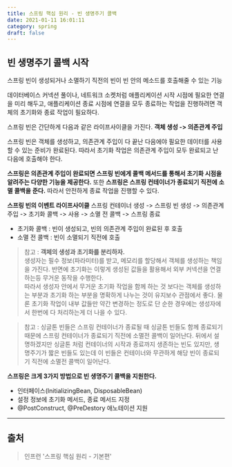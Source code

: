 ```yaml
---
title: 스프링 핵심 원리 - 빈 생명주기 콜백
date: 2021-01-11 16:01:11
category: spring
draft: false
---
```


## 빈 생명주기 콜백 시작

스프링 빈이 생성되거나 소멸하기 직전의 빈이 빈 안의 메소드를 호출해줄 수 있는 기능

데이터베이스 커넥션 풀이나, 네트워크 소켓처럼 애플리케이션 시작 시점에 필요한 연결을 미리 해두고, 애플리케이션 종료 시점에 연결을 모두 종료하는 작업을 진행하려면 객체의 초기화와 종료 작업이 필요하다.

스프링 빈은 간단하게 다음과 같은 라이프사이클을 가진다.
**객체 생성 -> 의존관계 주입**

스프링 빈은 객체를 생성하고, 의존관계 주입이 다 끝난 다음에야 필요한 데이터를 사용할 수 있는 준비가 완료된다. 따라서 초기화 작업은 의존관계 주입이 모두 완료되고 난 다음에 호출해야 한다.

**스프링은 의존관계 주입이 완료되면 스프링 빈에게 콜백 메서드를 통해서 초기화 시점을 알려주는 다양한 기능을 제공한다.** 또한 **스프링은 스프링 컨테이너가 종료되기 직전에 소멸 콜백을 준다.** 따라서 안전하게 종료 작업을 진행할 수 있다.

**스프링 빈의 이벤트 라이프사이클**
스프링 컨테이너 생성 -> 스프링 빈 생성 -> 의존관계 주입 -> 초기화 콜백 -> 사용 -> 소멸 전 콜백 -> 스프링 종료

- 초기화 콜백 : 빈이 생성되고, 빈의 의존관계 주입이 완료된 후 호출
- 소멸 전 콜백 : 빈이 소멸되기 직전에 호출

> 참고 : **객체의 생성과 초기화를 분리하자.**  
> 생성자는 필수 정보(파라미터)를 받고, 메모리를 할당해서 객체를 생성하는 책임을 가진다. 반면에 초기화는 이렇게 생성된 값들을 활용해서 외부 커넥션을 연결하는등 무거운 동작을 수행한다.  
> 따라서 생성자 안에서 무거운 초기화 작업을 함께 하는 것 보다는 객체를 생성하는 부분과 초기화 하는 부분을 명확하게 나누는 것이 유지보수 관점에서 좋다. 물론 초기화 작업이 내부 값들만 약간 변경하는 정도로 단
순한 경우에는 생성자에서 한번에 다 처리하는게 더 나을 수 있다.

> 참고 : 싱글톤 빈들은 스프링 컨테이너가 종료될 때 싱글톤 빈들도 함께 종료되기 때문에 스프링 컨테이너가 종료되기 직전에 소멸전 콜백이 일어난다. 뒤에서 설명하겠지만 싱글톤 처럼 컨테이너의 시작과 종료까지
생존하는 빈도 있지만, 생명주기가 짧은 빈들도 있는데 이 빈들은 컨테이너와 무관하게 해당 빈이 종료되기 직전에 소멸전 콜백이 일어난다.

**스프링은 크게 3가지 방법으로 빈 생명주기 콜백을 지원한다.**
- 인터페이스(InitializingBean, DisposableBean)
- 설정 정보에 초기화 메서드, 종료 메서드 지정
- @PostConstruct, @PreDestory 애노테이션 지원

---

## 출처

> 인프런 '스프링 핵심 원리 - 기본편'